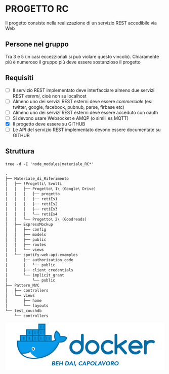 # **PROGETTO RC**
Il progetto consiste nella realizzazione di un servizio REST accedibile via Web

## **Persone nel gruppo**

Tra 3 e 5 (in casi eccezzionali si può violare questo vincolo).
Chiaramente più è numeroso il gruppo più deve essere sostanzioso il progetto

## **Requisiti**
- [ ] Il servizio REST implementato deve interfacciare almeno due servizi REST *esterni*, cioè non su localhost
- [ ] Almeno uno dei servizi REST esterni deve essere *commerciale* (es: twitter, google, facebook, pubnub, parse, firbase etc)
- [ ] Almeno uno dei servizi REST esterni deve essere acceduto con oauth
- [ ] Si devono usare Websocket e AMQP (o simili es MQTT)
- [x] Il progetto deve essere su GITHUB
- [ ] Le API del servizio REST implementato devono essere documentate su GITHUB

## **Struttura**

`tree -d -I 'node_modules|materiale_RC*'`
```
.
├── Materiale_di_Riferimento
│   ├── !Progetti\ Svolti
│   │   ├── Progetto\ 1\ (Google\ Drive)
│   │   │   ├── progetto
│   │   │   ├── retiEs1
│   │   │   ├── retiEs2
│   │   │   ├── retiEs3
│   │   │   └── retiEs4
│   │   └── Progetto\ 2\ (Goodreads)
│   ├── ExpressMockup
│   │   ├── config
│   │   ├── models
│   │   ├── public
│   │   ├── routes
│   │   └── views
│   └── spotify-web-api-examples
│       ├── authorization_code
│       │   └── public
│       ├── client_credentials
│       └── implicit_grant
│           └── public
├── Pattern_MVC
│   ├── controllers
│   └── views
│       ├── home
│       └── layouts
└── test_couchdb
    └── controllers
```

![docker](/Materiale_di_Riferimento/docker_image.png)
